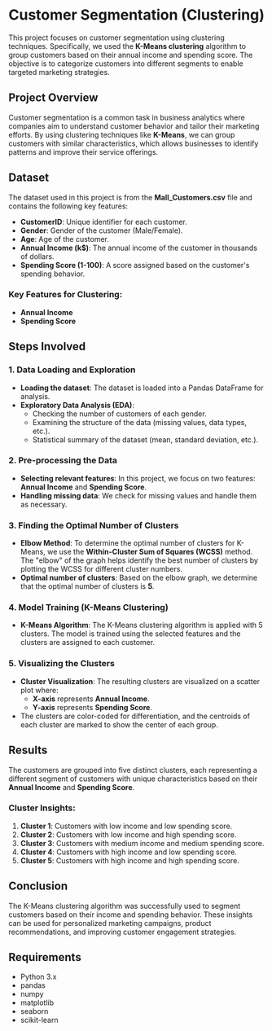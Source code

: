 # Customer Segmentation (Clustering)

This project focuses on customer segmentation using clustering techniques. Specifically, we used the **K-Means clustering** algorithm to group customers based on their annual income and spending score. The objective is to categorize customers into different segments to enable targeted marketing strategies.

## Project Overview

Customer segmentation is a common task in business analytics where companies aim to understand customer behavior and tailor their marketing efforts. By using clustering techniques like **K-Means**, we can group customers with similar characteristics, which allows businesses to identify patterns and improve their service offerings.

## Dataset

The dataset used in this project is from the **Mall_Customers.csv** file and contains the following key features:

- **CustomerID**: Unique identifier for each customer.
- **Gender**: Gender of the customer (Male/Female).
- **Age**: Age of the customer.
- **Annual Income (k$)**: The annual income of the customer in thousands of dollars.
- **Spending Score (1-100)**: A score assigned based on the customer's spending behavior.

### Key Features for Clustering:
- **Annual Income**
- **Spending Score**

## Steps Involved

### 1. Data Loading and Exploration

- **Loading the dataset**: The dataset is loaded into a Pandas DataFrame for analysis.
- **Exploratory Data Analysis (EDA)**:
  - Checking the number of customers of each gender.
  - Examining the structure of the data (missing values, data types, etc.).
  - Statistical summary of the dataset (mean, standard deviation, etc.).

### 2. Pre-processing the Data

- **Selecting relevant features**: In this project, we focus on two features: **Annual Income** and **Spending Score**.
- **Handling missing data**: We check for missing values and handle them as necessary.

### 3. Finding the Optimal Number of Clusters

- **Elbow Method**: To determine the optimal number of clusters for K-Means, we use the **Within-Cluster Sum of Squares (WCSS)** method. The "elbow" of the graph helps identify the best number of clusters by plotting the WCSS for different cluster numbers.
- **Optimal number of clusters**: Based on the elbow graph, we determine that the optimal number of clusters is **5**.

### 4. Model Training (K-Means Clustering)

- **K-Means Algorithm**: The K-Means clustering algorithm is applied with 5 clusters. The model is trained using the selected features and the clusters are assigned to each customer.

### 5. Visualizing the Clusters

- **Cluster Visualization**: The resulting clusters are visualized on a scatter plot where:
  - **X-axis** represents **Annual Income**.
  - **Y-axis** represents **Spending Score**.
- The clusters are color-coded for differentiation, and the centroids of each cluster are marked to show the center of each group.

## Results

The customers are grouped into five distinct clusters, each representing a different segment of customers with unique characteristics based on their **Annual Income** and **Spending Score**.

### Cluster Insights:
1. **Cluster 1**: Customers with low income and low spending score.
2. **Cluster 2**: Customers with low income and high spending score.
3. **Cluster 3**: Customers with medium income and medium spending score.
4. **Cluster 4**: Customers with high income and low spending score.
5. **Cluster 5**: Customers with high income and high spending score.

## Conclusion

The K-Means clustering algorithm was successfully used to segment customers based on their income and spending behavior. These insights can be used for personalized marketing campaigns, product recommendations, and improving customer engagement strategies.

## Requirements

- Python 3.x
- pandas
- numpy
- matplotlib
- seaborn
- scikit-learn